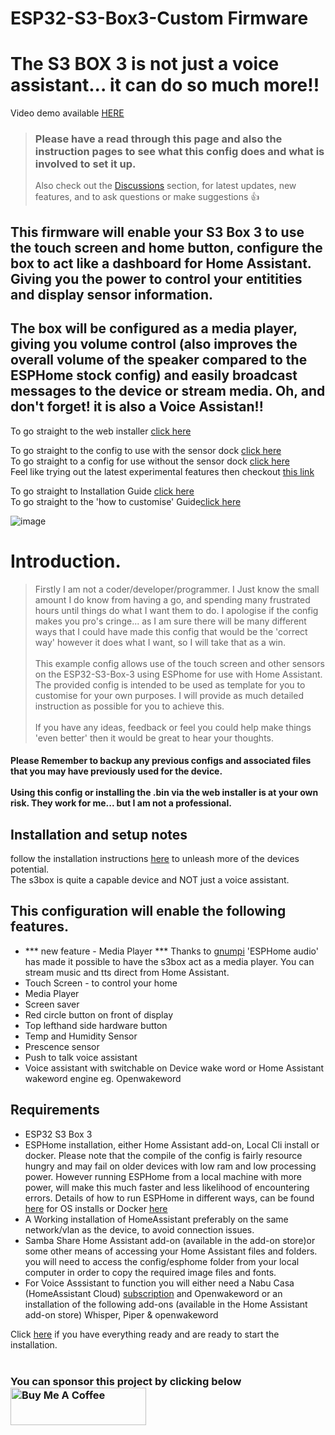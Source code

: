 # ESP32-S3-Box3-Custom Firmware
# The S3 BOX 3  is not just a voice assistant... it can do so much more!! 
Video demo available [HERE](<https://youtu.be/5W52TOQU_oM>)
> ### Please have a read through this page and also the instruction pages to see what this config does and what is involved to set it up.
> Also check out the [Discussions](<https://github.com/BigBobbas/ESP32-S3-Box3-Custom-ESPHome/discussions>) section, for latest updates, new features, and to ask questions or make suggestions 👍

## This firmware will enable your S3 Box 3 to use the touch screen and home button, configure the box to act like a dashboard for Home Assistant. Giving you the power to control your entitities and display sensor information. 
## The box will be configured as a media player, giving you volume control (also improves the overall volume of the speaker compared to the ESPHome stock config) and easily broadcast messages to  the device or stream media. Oh, and don't forget! it is also a Voice Assistan!!

To go straight to the web installer [click here](<https://support.bbdl.co.uk>)<br>
 
To go straight to the config to use with the sensor dock [click here](<https://github.com/BigBobbas/ESP32-S3-Box3-Custom-ESPHome/blob/main/s3b.yaml>)<br>
To go straight to a config for use without the sensor dock [click here](<https://github.com/BigBobbas/ESP32-S3-Box3-Custom-ESPHome/blob/main/s3b_no_sensors.yaml>)<br>
Feel like trying out the latest experimental features then checkout [this link](<https://github.com/BigBobbas/ESP32-S3-Box3-Custom-ESPHome/discussions/37>) 
 
To go straight to Installation Guide [click here](<https://github.com/BigBobbas/ESP32-S3-Box3-Custom-ESPHome/blob/main/instructions/installation%20guide.md>)<br>
To go straight to the 'how to customise' Guide[click here](<https://github.com/BigBobbas/ESP32-S3-Box3-Custom-ESPHome/blob/main/instructions/make%20it%20your%20own.md>)<BR>

![image](https://github.com/BigBobbas/ESP32-S3-Box3-Custom-ESPHome/assets/150487209/f70ec539-1d08-4ba2-84ad-684866000986)

 
 # Introduction.<br>
 >Firstly I am not a coder/developer/programmer. I Just know the small amount I do know from having a go, and spending many frustrated hours until things do what I want them to do. I apologise if the config makes you pro's cringe... as I am sure there will be many different ways that I could have made this config that would be the 'correct way' however it does what I want, so I will take that as a win.<br><br> 
This example config allows use of the touch screen and other sensors on the ESP32-S3-Box-3 using ESPhome for use with Home Assistant. The provided config is intended to be used as template for you to customise for your own purposes. I will provide as much detailed instruction as possible for you to achieve this.<br><br>
If you have any ideas, feedback or feel you could help make things 'even better' then it would be great to hear your thoughts.
#### Please Remember to backup any previous configs and associated files that you may have previously used for the device. <br><br>Using this config or installing the .bin via the web installer is at your own risk. They work for me... but I am not a professional.
 
## Installation and setup notes
follow the installation instructions [here](<https://github.com/BigBobbas/ESP32-S3-Box3-Custom-ESPHome/blob/main/instructions/installation%20guide.md>) 
to unleash more of the devices potential.<br>
The s3box is quite a capable device and NOT just a voice assistant.

## This configuration will enable the following features.
* *** new feature - Media Player ***
Thanks to [gnumpi](<https://github.com/gnumpi/esphome_audio>) 'ESPHome audio' has made it possible to have the s3box act as a media player. You can stream music and tts direct from Home Assistant.
* Touch Screen - to control your home
* Media Player
* Screen saver
* Red circle button on front of display
* Top lefthand side hardware button
* Temp and Humidity Sensor
* Prescence sensor
* Push to talk voice assistant
* Voice assistant with switchable on Device wake word or Home Assistant wakeword engine eg. Openwakeword

 ## Requirements
 * ESP32 S3 Box 3
 * ESPHome installation, either Home Assistant add-on, Local Cli install or docker.
   Please note that the compile of the config is fairly resource hungry and may fail on older devices with low ram and low processing power. However running ESPHome from a local machine with more power, will make this much faster and less likelihood of encountering errors.
   Details of how to run ESPHome in different ways, can be found [here](<https://esphome.io/guides/installing_esphome.html>) for OS installs or Docker [here](<https://esphome.io/guides/getting_started_command_line.html>) 
 * A Working installation of HomeAssistant preferably on the same network/vlan as the device, to avoid connection issues.
 * Samba Share Home Assistant add-on (available in the add-on store)or some other means of accessing your Home Assistant files and folders. you will need to access the config/esphome folder from your local computer in order to copy the required image files and fonts. 
 * For Voice Asssistant to function you will either need a Nabu Casa (HomeAssistant Cloud) [subscription](<https://www.nabucasa.com/>) and Openwakeword or an installation of the following add-ons (available in the Home Assistant add-on store) 
Whisper, Piper & openwakeword



Click [here](<https://github.com/BigBobbas/ESP32-S3-Box3-Custom-ESPHome/blob/main/instructions/installation%20guide.md>) if you have everything ready and are ready to start the installation.<br><br>
### You can sponsor this project by clicking below<br><a href="https://www.buymeacoffee.com/BigBobba" target="_blank"><img src="https://cdn.buymeacoffee.com/buttons/v2/default-yellow.png" alt="Buy Me A Coffee" style="height: 60px !important;width: 217px !important;" ></a>
